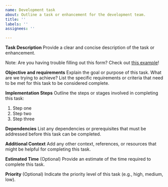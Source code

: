 ```yaml
---
name: Development task
about: Outline a task or enhancement for the development team.
title: ''
labels: ''
assignees: ''

---
```


**Task Description**
Provide a clear and concise description of the task or enhancement.

Note: Are you having trouble filling out this form? Check out [this example](https://github.com/vanallenlab/moalmanac-db/issues/42)!

**Objective and requirements**
Explain the goal or purpose of this task. What are we trying to achieve? List the specific requirements or criteria that need to be met for this task to be considered complete.

**Implementation Steps**
Outline the steps or stages involved in completing this task:
1. Step one
2. Step two
3. Step three

**Dependencies**
List any dependencies or prerequisites that must be addressed before this task can be completed.

**Additional Context**
Add any other context, references, or resources that might be helpful for completing this task.

**Estimated Time**
(Optional) Provide an estimate of the time required to complete this task.

**Priority**
(Optional) Indicate the priority level of this task (e.g., high, medium, low).
